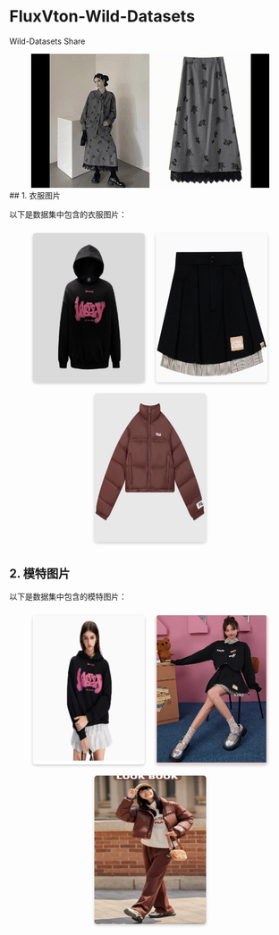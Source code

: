 # FluxVton-Wild-Datasets
Wild-Datasets Share

<div style="text-align: center;">
    <img src="images/WildDatasetsPrev.gif" alt="示例图片"/>
</div>
## 1. 衣服图片

以下是数据集中包含的衣服图片：

<div style="display: flex; flex-wrap: wrap; justify-content: center;">
    <img src="images/mod_004.jpg" alt="衣服1" width="200" style="margin: 10px; border-radius: 5px; box-shadow: 0 2px 5px rgba(0, 0, 0, 0.2);"/>
    <img src="images/mod_005.jpg" alt="衣服2" width="200" style="margin: 10px; border-radius: 5px; box-shadow: 0 2px 5px rgba(0, 0, 0, 0.2);"/>
    <img src="images/mod_006.jpg" alt="衣服3" width="200" style="margin: 10px; border-radius: 5px; box-shadow: 0 2px 5px rgba(0, 0, 0, 0.2);"/>
</div>

## 2. 模特图片

以下是数据集中包含的模特图片：

<div style="display: flex; flex-wrap: wrap; justify-content: center;">
    <img src="images/mod_007.jpg" alt="模特1" width="200" style="margin: 10px; border-radius: 5px; box-shadow: 0 2px 5px rgba(0, 0, 0, 0.2);"/>
    <img src="images/mod_008.jpg" alt="模特2" width="200" style="margin: 10px; border-radius: 5px; box-shadow: 0 2px 5px rgba(0, 0, 0, 0.2);"/>
    <img src="images/mod_009.jpg" alt="模特3" width="200" style="margin: 10px; border-radius: 5px; box-shadow: 0 2px 5px rgba(0, 0, 0, 0.2);"/>
</div>



